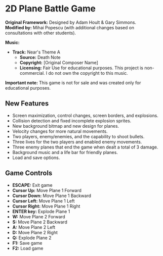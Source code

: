 # 2D Plane Battle Game

**Original Framework:** Designed by Adam Hoult & Gary Simmons.  
**Modified by:** Mihai Popescu (with additional changes based on consultations with other students).  

**Music:**
*   **Track:** Near's Theme A 
    *   **Source:** Death Note
    *   **Copyright:** [Original Composer Name] 
    *   **Licensing:** Fair Use for educational purposes. This project is non-commercial. I do not own the copyright to this music.

**Important note:** This game is not for sale and was created only for educational purposes.

## New Features

* Screen maximization, control changes, screen borders, and explosions.
* Collision detection and fixed incomplete explosion sprites.
* New background bitmap and new design for planes.
* Velocity changes for more natural movements.
* Two players, enemy/enemies, and the capability to shoot bullets.
* Three lives for the two players and enabled enemy movements.
* Three enemy planes that end the game when dealt a total of 3 damage.
* Background music and a life bar for friendly planes.
* Load and save options.

## Game Controls

* **ESCAPE:** Exit game
* **Cursor Up:** Move Plane 1 Forward
* **Cursor Down:** Move Plane 1 Backward
* **Cursor Left:** Move Plane 1 Left
* **Cursor Right:** Move Plane 1 Right
* **ENTER key:** Explode Plane 1
* **W:** Move Plane 2 Forward
* **S:** Move Plane 2 Backward
* **A:** Move Plane 2 Left
* **D:** Move Plane 2 Right
* **Q:** Explode Plane 2
* **F1:** Save game
* **F2:** Load game
